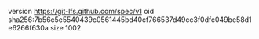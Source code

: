 version https://git-lfs.github.com/spec/v1
oid sha256:7b56c5e5540439c0561445bd40cf766537d49cc3f0dfc049be58d1e6266f630a
size 1002
